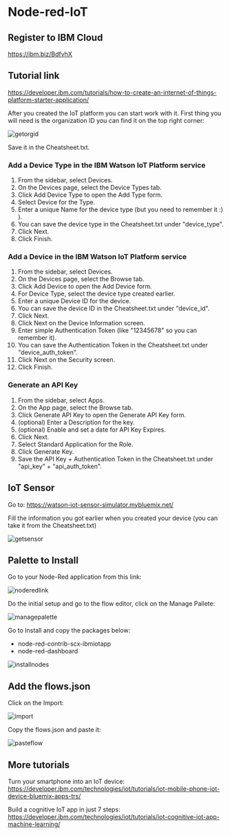 # Node-red-IoT

## Register to IBM Cloud

https://ibm.biz/BdfvhX 

## Tutorial link

https://developer.ibm.com/tutorials/how-to-create-an-internet-of-things-platform-starter-application/

After you created the IoT platform you can start work with it.
First thing you will need is the organization ID you can find it on the top right corner:

![getorgid](./images/getorgid.png)

Save it in the Cheatsheet.txt.

### Add a Device Type in the IBM Watson IoT Platform service
1) From the sidebar, select Devices.
2) On the Devices page, select the Device Types tab.
3) Click Add Device Type to open the Add Type form.
4) Select Device for the Type.
5) Enter a unique Name for the device type (but you need to remember it :) ).
6) You can save the device type in the Cheatsheet.txt under "device_type".
7) Click Next.
8) Click Finish.

### Add a Device in the IBM Watson IoT Platform service
1) From the sidebar, select Devices.
2) On the Devices page, select the Browse tab.
3) Click Add Device to open the Add Device form.
4) For Device Type, select the device type created earlier.
5) Enter a unique Device ID for the device.
6) You can save the device ID in the Cheatsheet.txt under "device_id".
7) Click Next.
8) Click Next on the Device Information screen.
9) Enter simple Authentication Token (like "12345678" so you can remember it).
10) You can save the Authentication Token in the Cheatsheet.txt under "device_auth_token".
11) Click Next on the Security screen.
12) Click Finish.

### Generate an API Key
1) From the sidebar, select Apps.
2) On the App page, select the Browse tab.
3) Click Generate API Key to open the Generate API Key form.
4) (optional) Enter a Description for the key.
5) (optional) Enable and set a date for API Key Expires.
6) Click Next.
7) Select Standard Application for the Role.
8) Click Generate Key.
9) Save the API Key + Authentication Token in the Cheatsheet.txt under "api_key" + "api_auth_token".

## IoT Sensor

Go to: https://watson-iot-sensor-simulator.mybluemix.net/

Fill the information you got earlier when you created your device (you can take it from the Cheatsheet.txt)

![getsensor](./images/getsensor.png)

## Palette to Install

Go to your Node-Red application from this link:

![noderedlink](./images/noderedlink.png)

Do the initial setup and go to the flow editor, click on the Manage Pallete:

![managepalette](./images/managepalette.png)

Go to Install and copy the packages below:
- node-red-contrib-scx-ibmiotapp
- node-red-dashboard

![installnodes](./images/installnodes.png)

## Add the flows.json

Click on the Import:

![import](./images/import.png)

Copy the flows.json and paste it:

![pasteflow](./images/pasteflow.png)

## More tutorials

Turn your smartphone into an IoT device: https://developer.ibm.com/technologies/iot/tutorials/iot-mobile-phone-iot-device-bluemix-apps-trs/

Build a cognitive IoT app in just 7 steps: https://developer.ibm.com/technologies/iot/tutorials/iot-cognitive-iot-app-machine-learning/

